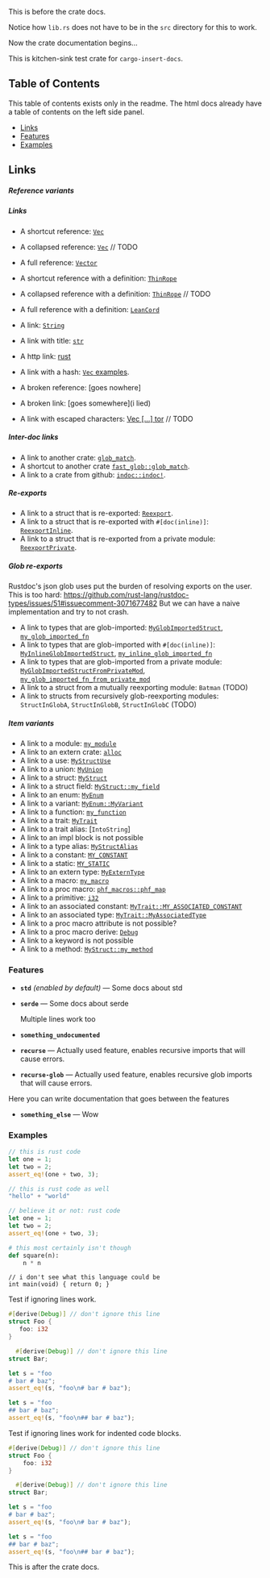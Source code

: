This is before the crate docs.

Notice how `lib.rs` does not have to be in the `src` directory for this to work.

Now the crate documentation begins...

<!-- docs intro start -->
This is kitchen-sink test crate for `cargo-insert-docs`.
<!-- docs intro end -->

## Table of Contents

This table of contents exists only in the readme. 
The html docs already have a table of contents on the left side panel.

- [Links](#links)
- [Features](#features)
- [Examples](#examples)

## Links

<!-- docs rest start -->
##### Reference variants

##### Links
- A shortcut reference: [`Vec`]
- A collapsed reference: [`Vec`][] // TODO
- A full reference: [`Vector`][`Vec`]

- A shortcut reference with a definition: [`ThinRope`]
- A collapsed reference with a definition: [`ThinRope`][] // TODO
- A full reference with a definition: [`LeanCord`][`ThinRope`]

- A link: [`String`](https://doc.rust-lang.org/alloc/string/struct.String.html)
- A link with title: [`str`](https://doc.rust-lang.org/std/primitive.str.html "A String!")
- A http link: [rust](https://www.rust-lang.org/)
- A link with a hash: [`Vec` examples](https://doc.rust-lang.org/alloc/vec/struct.Vec.html#examples).
- A broken reference: [goes nowhere]
- A broken link: [goes somewhere](i lied)
- A link with escaped characters: [Vec \[...\] tor](https://doc.rust-lang.org/alloc/vec/struct.Vec.html "does \"this\" work?") // TODO

##### Inter-doc links
- A link to another crate: [`glob_match`](https://docs.rs/fast-glob/1.0.0/fast_glob/fn.glob_match.html).
- A shortcut to another crate [`fast_glob::glob_match`].
- A link to a crate from github: [`indoc::indoc!`].

##### Re-exports
- A link to a struct that is re-exported: [`Reexport`].
- A link to a struct that is re-exported with `#[doc(inline)]`: [`ReexportInline`].
- A link to a struct that is re-exported from a private module: [`ReexportPrivate`].

##### Glob re-exports
Rustdoc's json glob uses put the burden of resolving exports on the user.
This is too hard: <https://github.com/rust-lang/rustdoc-types/issues/51#issuecomment-3071677482>
But we can have a naive implementation and try to not crash.

- A link to types that are glob-imported: [`MyGlobImportedStruct`], [`my_glob_imported_fn`]
- A link to types that are glob-imported with `#[doc(inline)]`: [`MyInlineGlobImportedStruct`], [`my_inline_glob_imported_fn`]
- A link to types that are glob-imported from a private module: [`MyGlobImportedStructFromPrivateMod`], [`my_glob_imported_fn_from_private_mod`]
- A link to a struct from a mutually reexporting module: `Batman` (TODO)
- A link to structs from recursively glob-reexporting modules: `StructInGlobA`, `StructInGlobB`, `StructInGlobC` (TODO)

##### Item variants
- A link to a module: [`my_module`]
- A link to an extern crate: [`alloc`]
- A link to a use: [`MyStructUse`]
- A link to a union: [`MyUnion`]
- A link to a struct: [`MyStruct`]
- A link to a struct field: [`MyStruct::my_field`]
- A link to an enum: [`MyEnum`]
- A link to a variant: [`MyEnum::MyVariant`]
- A link to a function: [`my_function`]
- A link to a trait: [`MyTrait`]
- A link to a trait alias: [`IntoString`]
- A link to an impl block is not possible
- A link to a type alias: [`MyStructAlias`]
- A link to a constant: [`MY_CONSTANT`]
- A link to a static: [`MY_STATIC`]
- A link to an extern type: [`MyExternType`]
- A link to a macro: [`my_macro`]
- A link to a proc macro: [`phf_macros::phf_map`]
- A link to a primitive: [`i32`]
- A link to an associated constant: [`MyTrait::MY_ASSOCIATED_CONSTANT`]
- A link to an associated type: [`MyTrait::MyAssociatedType`]
- A link to a proc macro attribute is not possible?
- A link to a proc macro derive: [`Debug`]
- A link to a keyword is not possible
- A link to a method: [`MyStruct::my_method`]


### Features
<!-- features start -->
- **`std`** *(enabled by default)* — Some docs about std
- **`serde`** — Some docs about serde

  Multiple lines work too
- **`something_undocumented`**
- **`recurse`** — Actually used feature, enables recursive imports that will cause errors.
- **`recurse-glob`** — Actually used feature, enables recursive glob imports that will cause errors.

Here you can write documentation that goes
between the features

- **`something_else`** — Wow
<!-- features end -->

### Examples
```rust
// this is rust code
let one = 1;
let two = 2;
assert_eq!(one + two, 3);
```

```rust
// this is rust code as well
"hello" + "world"
```

```rust
// believe it or not: rust code
let one = 1;
let two = 2;
assert_eq!(one + two, 3);
```

```python
# this most certainly isn't though
def square(n):
    n * n
```

```custom,{.language-c}
// i don't see what this language could be
int main(void) { return 0; }
```

Test if ignoring lines work.
```rust
#[derive(Debug)] // don't ignore this line
struct Foo {
   foo: i32
}

  #[derive(Debug)] // don't ignore this line
struct Bar;

let s = "foo
# bar # baz";
assert_eq!(s, "foo\n# bar # baz");

let s = "foo
## bar # baz";
assert_eq!(s, "foo\n## bar # baz");
```

Test if ignoring lines work for indented code blocks.

```rust
#[derive(Debug)] // don't ignore this line
struct Foo {
    foo: i32
}

  #[derive(Debug)] // don't ignore this line
struct Bar;

let s = "foo
# bar # baz";
assert_eq!(s, "foo\n# bar # baz");

let s = "foo
## bar # baz";
assert_eq!(s, "foo\n## bar # baz");
```


[`phf_macros::phf_map`]: https://docs.rs/phf_macros/0.12.1/phf_macros/macro.phf_map.html
[`my_module`]: https://docs.rs/test-crate/0.0.0/test_crate/my_module/index.html
[`my_macro`]: https://docs.rs/test-crate/0.0.0/test_crate/macro.my_macro.html
[`my_inline_glob_imported_fn`]: https://docs.rs/test-crate/0.0.0/test_crate/fn.my_inline_glob_imported_fn.html
[`my_glob_imported_fn`]: https://docs.rs/test-crate/0.0.0/test_crate/to_be_glob_imported/fn.my_glob_imported_fn.html
[`my_glob_imported_fn_from_private_mod`]: https://docs.rs/test-crate/0.0.0/test_crate/fn.my_glob_imported_fn_from_private_mod.html
[`my_function`]: https://docs.rs/test-crate/0.0.0/test_crate/fn.my_function.html
[`indoc::indoc!`]: https://docs.rs/indoc/2.0.6/indoc/macro.indoc.html
[`i32`]: https://doc.rust-lang.org/std/primitive.i32.html
[`fast_glob::glob_match`]: https://docs.rs/fast-glob/1.0.0/fast_glob/fn.glob_match.html
[`alloc`]: https://doc.rust-lang.org/alloc/index.html
[`Vec`]: https://doc.rust-lang.org/alloc/vec/struct.Vec.html
[`Reexport`]: https://docs.rs/test-crate/0.0.0/test_crate/reexport/struct.Reexport.html
[`ReexportPrivate`]: https://docs.rs/test-crate/0.0.0/test_crate/struct.ReexportPrivate.html
[`ReexportInline`]: https://docs.rs/test-crate/0.0.0/test_crate/struct.ReexportInline.html
[`MyUnion`]: https://docs.rs/test-crate/0.0.0/test_crate/union.MyUnion.html
[`MyTrait`]: https://docs.rs/test-crate/0.0.0/test_crate/trait.MyTrait.html
[`MyTrait::MyAssociatedType`]: https://docs.rs/test-crate/0.0.0/test_crate/trait.MyTrait.html#associatedtype.MyAssociatedType
[`MyTrait::MY_ASSOCIATED_CONSTANT`]: https://docs.rs/test-crate/0.0.0/test_crate/trait.MyTrait.html#associatedconstant.MY_ASSOCIATED_CONSTANT
[`MyStruct`]: https://docs.rs/test-crate/0.0.0/test_crate/struct.MyStruct.html
[`MyStructUse`]: https://docs.rs/test-crate/0.0.0/test_crate/struct.MyStruct.html
[`MyStructAlias`]: https://docs.rs/test-crate/0.0.0/test_crate/type.MyStructAlias.html
[`MyStruct::my_method`]: https://docs.rs/test-crate/0.0.0/test_crate/struct.MyStruct.html#method.my_method
[`MyStruct::my_field`]: https://docs.rs/test-crate/0.0.0/test_crate/struct.MyStruct.html#structfield.my_field
[`MyInlineGlobImportedStruct`]: https://docs.rs/test-crate/0.0.0/test_crate/struct.MyInlineGlobImportedStruct.html
[`MyGlobImportedStruct`]: https://docs.rs/test-crate/0.0.0/test_crate/to_be_glob_imported/struct.MyGlobImportedStruct.html
[`MyGlobImportedStructFromPrivateMod`]: https://docs.rs/test-crate/0.0.0/test_crate/struct.MyGlobImportedStructFromPrivateMod.html
[`MyExternType`]: https://docs.rs/test-crate/0.0.0/test_crate/foreigntype.MyExternType.html
[`MyEnum`]: https://docs.rs/test-crate/0.0.0/test_crate/enum.MyEnum.html
[`MyEnum::MyVariant`]: https://docs.rs/test-crate/0.0.0/test_crate/enum.MyEnum.html#variant.MyVariant
[`MY_STATIC`]: https://docs.rs/test-crate/0.0.0/test_crate/static.MY_STATIC.html
[`MY_CONSTANT`]: https://docs.rs/test-crate/0.0.0/test_crate/constant.MY_CONSTANT.html
[`Debug`]: https://doc.rust-lang.org/core/fmt/macros/derive.Debug.html
[`ThinRope`]: https://doc.rust-lang.org/alloc/string/struct.String.html
<!-- docs rest end -->

This is after the crate docs.